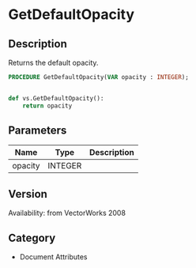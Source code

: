 # GetDefaultOpacity

## Description
Returns the default opacity.

```pascal
PROCEDURE GetDefaultOpacity(VAR opacity : INTEGER);
```

```python

def vs.GetDefaultOpacity():
    return opacity
```

## Parameters
|Name|Type|Description|
|---|---|---|
|opacity|INTEGER||

## Version
Availability: from VectorWorks 2008
## Category
* Document Attributes

